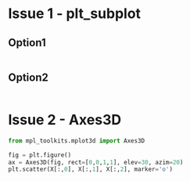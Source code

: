 
# Issue 1 - plt_subplot

## Option1

```python

```

## Option2 

```pytgon

```


# Issue 2 - Axes3D

```python
from mpl_toolkits.mplot3d import Axes3D
```
```python
fig = plt.figure()
ax = Axes3D(fig, rect=[0,0,1,1], elev=30, azim=20)
plt.scatter(X[:,0], X[:,1], X[:,2], marker='o')
```
